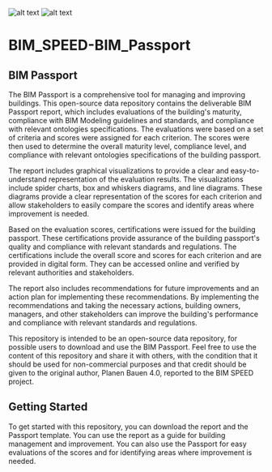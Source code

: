 ![alt text](https://planen-bauen40.de/wp-content/uploads/2021/01/Logo_PB40_small.png)
![alt text](https://www.cibw78-ldac-2021.lu/fileadmin/files/Images/1_BIM-logo03a.png)

# BIM_SPEED-BIM_Passport
## BIM Passport
The BIM Passport is a comprehensive tool for managing and improving buildings. This open-source data repository contains the deliverable BIM Passport report, which includes evaluations of the building's maturity, compliance with BIM Modeling guidelines and standards, and compliance with relevant ontologies specifications. The evaluations were based on a set of criteria and scores were assigned for each criterion. The scores were then used to determine the overall maturity level, compliance level, and compliance with relevant ontologies specifications of the building passport.

The report includes graphical visualizations to provide a clear and easy-to-understand representation of the evaluation results. The visualizations include spider charts, box and whiskers diagrams, and line diagrams. These diagrams provide a clear representation of the scores for each criterion and allow stakeholders to easily compare the scores and identify areas where improvement is needed.

Based on the evaluation scores, certifications were issued for the building passport. These certifications provide assurance of the building passport's quality and compliance with relevant standards and regulations. The certifications include the overall score and scores for each criterion and are provided in digital form. They can be accessed online and verified by relevant authorities and stakeholders.

The report also includes recommendations for future improvements and an action plan for implementing these recommendations. By implementing the recommendations and taking the necessary actions, building owners, managers, and other stakeholders can improve the building's performance and compliance with relevant standards and regulations.

This repository is intended to be an open-source data repository, for possible users to download and use the BIM Passport. Feel free to use the content of this repository and share it with others, with the condition that it should be used for non-commercial purposes and that credit should be given to the original author, Planen Bauen 4.0, reported to the BIM SPEED project.

## Getting Started
To get started with this repository, you can download the report and the Passport template. You can use the report as a guide for building management and improvement. You can also use the Passport for easy evaluations of the scores and for identifying areas where improvement is needed.
